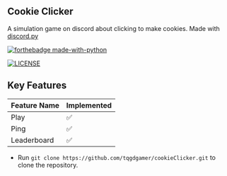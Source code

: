 ## Cookie Clicker
A simulation game on discord about clicking to make cookies. Made with [discord.py](https://github.com/Rapptz/discord.py)

[![forthebadge made-with-python](http://ForTheBadge.com/images/badges/made-with-python.svg)](https://www.python.org/) 

[![LICENSE](https://img.shields.io/badge/license-MIT-lightgrey.svg)](https://github.com/tqgdgamer/cookieClicker/blob/main/LICENSE.md)

## Key Features

| Feature Name                | Implemented  |
|------------------------  |--------------|
| Play | ✅ |
| Ping | ✅ |
| Leaderboard | ✅ |


* Run `git clone https://github.com/tqgdgamer/cookieClicker.git` to clone the repository.
